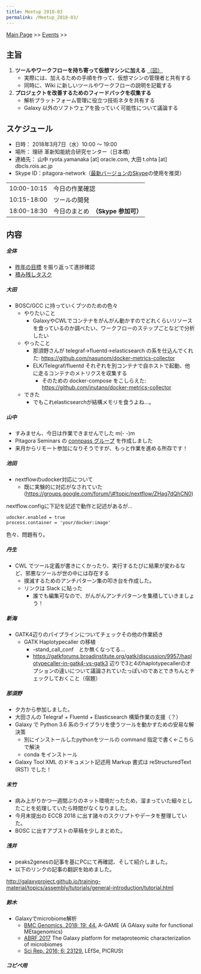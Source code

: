 ```yaml
---
title: Meetup 2018-03
permalink: /Meetup_2018-03/
---
```


[Main Page](/Main_Page "wikilink") &gt;&gt; [Events](/Events "wikilink") &gt;&gt;

主旨
----

1.  **ツールやワークフローを持ち寄って仮想マシンに加える** [（図）](http://www.pitagora-galaxy.org/_/rsrc/1416890873801/about/about_overview.png)
    -   実際には、加えるための手順を作って、仮想マシンの管理者と共有する
    -   同時に、Wiki に新しいツールやワークフローの説明を記載する
2.  **プロジェクトを改善するためのフィードバックを収集する**
    -   解析プラットフォーム管理に役立つ技術ネタを共有する
    -   Galaxy 以外のソフトウェアを扱っていく可能性について議論する

スケジュール
------------

-   日時： 2018年3月7日（水）10:00 〜 19:00
-   場所： 理研 革新知能統合研究センター（日本橋）
-   連絡先： 山中 ryota.yamanaka \[at\] oracle.com, 大田 t.ohta \[at\] dbcls.rois.ac.jp
-   Skype ID：pitagora-network（[最新バージョンのSkype](http://www.skype.com/ja/)の使用を推奨）

|             |                                    |
|-------------|------------------------------------|
| 10:00-10:15 | 今日の作業確認                     |
| 10:15-18:00 | ツールの開発                       |
| 18:00-18:30 | 今日のまとめ　**（Skype 参加可）** |

内容
----

##### 全体

-   [昨年の目標](https://docs.google.com/document/d/162X8s7kEEdZ5i5QBSDJyknsgW673b81p4WuFmklQaBU/edit) を振り返って進捗確認
-   [積み残しタスク](/積み残しタスク "wikilink")

##### 大田

-   BOSC/GCC に持っていくブツのための色々
    -   やりたいこと
        -   GalaxyやCWLでコンテナをがんがん動かすのでどれくらいリソースを食っているのか調べたい、ワークフローのステップごとなどで分析したい
    -   やったこと
        -   那須野さんが telegraf-&gt;fluentd-&gt;elasticsearch の系を仕込んでくれた: <https://github.com/nasunom/docker-metrics-collector>
        -   ELK/Telegraf/fluentd それぞれを別コンテナで自ホストで起動、他に走るコンテナのメトリクスを収集する
            -   そのための docker-compose をこしらえた: <https://github.com/inutano/docker-metrics-collector>
    -   できた
        -   でもこれelasticsearchが結構メモリを食うよね…。

##### 山中

-   すみません、今日は作業できませんでした m(- -)m
-   Pitagora Seminars の [connpass グループ](https://pitagora.connpass.com/) を作成しました
-   来月からリモート参加になりそうですが、もっと作業を進める所存です！

##### 池田

-   nextflowのudocker対応について
    -   既に実験的に対応がなされていた　(https://groups.google.com/forum/\#!topic/nextflow/ZHag7dQhCN0)

nextflow.configに下記を記述で動作と記述があるが...

    udocker.enabled = true
    process.container = 'your/docker:image'

色々、問題有り。

##### 丹生

-   CWL でツール定義が書きにくかったり、実行するたびに結果が変わるなど、邪悪なツールが世の中には存在する
    -   撲滅するためのアンチパターン集の叩き台を作成した。
    -   リンクは Slack に貼った
        -   誰でも編集可なので、がんがんアンチパターンを集積していきましょう！

##### 新海

-   GATK4辺りのパイプラインについてチェックその他の作業続き
    -   GATK Haplotypecaller の移植
        -   -stand_call_conf　とか無くなってる...
        -   <https://gatkforums.broadinstitute.org/gatk/discussion/9957/haplotypecaller-in-gatk4-vs-gatk3> 辺りで3と4のhaplotypecallerのオプションの違いについて議論されていたっぽいのであとできちんとチェックしておくこと（宿題）

##### 那須野

-   夕方から参加しました。
-   大田さんの Telegraf + Fluentd + Elasticsearch 構築作業の支援（？）
-   Galaxy で Python 3.6 系のライブラリを使うツールを動かすための安易な解決策
    -   別にインストールしたpythonをツールの command 指定で書く←こちらで解決
    -   conda をインストール
-   Galaxy Tool XML のドキュメント記述用 Markup 書式は reStructuredText (RST) でした！

##### 末竹

-   病み上がりかつ一週間ぶりのネット環境だったため，溜まっていた細々としたことを処理していたら時間がなくなりました。
-   今月末提出の ECCB 2018 に出す諸々のスクリプトやデータを整理していた。
-   BOSC に出すアブストの草稿を少しまとめた。

##### 浅井

-   peaks2genesの記事を基にPCにて再確認、そして紹介しました。
-   以下のリンクの記事の翻訳を始めました。

<http://galaxyproject.github.io/training-material/topics/assembly/tutorials/general-introduction/tutorial.html>

##### 鈴木

-   Galaxyでmicrobiome解析
    -   [BMC Genomics. 2018; 19: 44.](https://www.ncbi.nlm.nih.gov/pmc/articles/PMC5767027/) A-GAME (A GAlaxy suite for functional MEtagenomics)
    -   [ABRF 2017](https://galaxyproject.org/events/2017-abrf/) The Galaxy platform for metaproteomic characterization of microbiomes
    -   [Sci Rep. 2016; 6: 23129.](https://www.ncbi.nlm.nih.gov/pmc/articles/PMC4802384/) LEfSe, PICRUSt

##### コピペ用